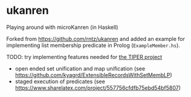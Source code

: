 # ukanren
Playing around with microKanren (in Haskell)

Forked from https://github.com/rntz/ukanren and added
an example for implementing list membership predicate in Prolog (`ExampleMember.hs`).

TODO: try implementing features needed for [the TIPER project](http://kyagrd.gitub.io/tiper/)
* open ended set unification and map unification (see https://github.com/kyagrd/ExtensibleRecordsWithSetMembLP)
* staged execution of predicates (see https://www.sharelatex.com/project/557756cfdfb75ebd54bf5807)
